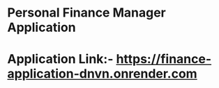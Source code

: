 # Personal Finance Manager Application

# Application Link:- https://finance-application-dnvn.onrender.com
